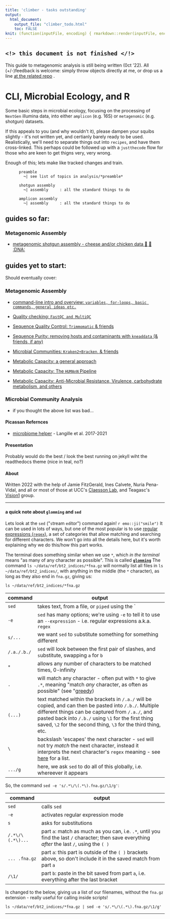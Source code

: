```yaml
---
title: 'climber - tasks outstanding'
output:
  html_document:
    output_file: "climber_todo.html"
    toc: FALSE
knit: (function(inputFile, encoding) { rmarkdown::render(inputFile, encoding=encoding, output_file='../documents/climber_todo.html') })
---
```


## `<!> this document is not finished </!>`

This guide to metagenomic analysis is still being written (0ct '22). 
All (+/-)feedback is welcome: simply throw objects directly at me, or drop us a line [at the related repo](https://github.com/handibles/climber/issues) .


#  CLI, Microbial Ecology, and R

Some basic steps in microbial ecology, focusing on the processing of `NextGen` illumina data, into either `amplicon` (e.g. 16S) or `metagenomic` (e.g. shotgun) datasets. 

If this appeals to you (and why wouldn't it), please dampen your squibs slightly - it's not written yet, and certianly barely ready to be used. Realistically, we'll need to separate things out into `recipes`, and have them cross-linked. This perhaps could be followed up with a `justthecode` flow for those who are keen to get thigns very, very wrong.

Enough of this; lets make like tracked changes and train.

```
      preamble
        ¬| see list of topics in analysis/*preamble*

      shotgun assembly
        ¬| assembly     : all the standard things to do

      amplicon assembly
        ¬| assembly     : all the standard things to do

```


## guides so far:

### Metagenomic Assembly

  * <a href="analysis/shotgun_assembly.html">metagenomic shotgun assembly - cheese and/or chicken data :chicken: :cheese: :DNA: </a>


## guides yet to start:

Should eventually cover:

### Metagenomic Assembly

  * <a href="">command-line intro and overview: `variables, for-loops, basic commands, general ideas etc.`</a>
  
  * <a href="">Quality checking: `FastQC and MultiQC`</a>
  * <a href="">Sequence Quality Control: `Trimmomatic` & friends</a>
  * <a href="">Sequence Purity: removing hosts and contaminants with `kneaddata` (& friends, if any)</a>
  
  * <a href="">Microbial Communities: `Kraken2+Bracken`, & friends</a>
  
  * <a href="">Metabolic Capacity: a general approach</a>
  * <a href="">Metabolic Capacity: The `HUMAnN` Pipeline</a>
  * <a href="">Metabolic Capacity: Anti-Microbial Resistance, Virulence, carbohydrate metabolism, and others</a>


### Microbial Community Analysis

  * if you thought the above list was bad...
  

#### Picassan Refernces

  * [microbiome helper](https://github.com/LangilleLab/microbiome_helper/wiki/Metagenomics-Tutorial-(Humann2)) - Langille et al. 2017-2021

  
#### Presentation

Probably would do the best / look the best running on jekyll wiht the readthedocs theme (nice in teal, no?)
  
  
#### About

Written 2022 with the help of Jamie FitzGerald, Ines Calvete, Nuria Pena-Vidal, and all or most of those at UCC's [Claesson Lab](http://github.com/ClaessonLabUCC), and Teagasc's [Vision1](https://www.teagasc.ie/news--events/daily/other/teagascs-vision-1-lab-wins-at-the-irish-laboratory-awards.php) group.

---


#### a quick note about `glomming` and `sed`

Lets look at the `sed` ("`s`tream `ed`itor") command again! `r emo::ji("smile")` It can be used in lots of ways, but one of the most popular is to use [regular expressions (`regex`)](https://robinwinslow.uk/regex), a set of categories that allow matching and searching for different characters. We won't go into all the details here, but it's worth explaining why we do this/how this part works. 

The terminal does something similar when we use `*`, which _in the terminal_ means "as many of any character as possible". This is called [**`glomming`**](https://linuxhint.com/bash_globbing_tutorial/) The command `ls ~/data/ref/bt2_indices/*fna.gz` will normally list all files in `ls ~/data/ref/bt2_indices/`, with anything in the middle (the `*` character), as long as they also end in `fna.gz`, giving us:

```{bash, eval=TRUE}
ls ~/data/ref/bt2_indices/*fna.gz
```



command | output
-- | -----------
`sed` | takes text, from a file, or `piped` using the `|` command, and changes it
`-e` | `sed` has many options; we're using `-e` to tell it to use an `--expression` - i.e. regular expressions a.k.a. `regex`
`s/...` | we want `sed` to `s`ubstitute something for something different
`/.a./.b./` | `sed` will look between the first pair of slashes, and `s`ubstitute, swapping `a` for `b`
 `*` | allows any number of characters to be matched times, 0-infinity 
 `.` | will match any character - often put with `*` to give `.*`, meaning "match _any_ character, as often as possible" (see "[greedy]("https://en.wikipedia.org/wiki/Greedy_algorithm"))  
 `(...)` | text matched within the brackets in `/.a./` will be copied, and can then be pasted into `/.b./`. Multiple different things can be captured from `/.a./`, and pasted back into `/.b./` using `\1` for the first thing saved, `\2` for the second thing, `\3` for the third thing, etc.
 `\` | backslash 'escapes' the next character - `sed` will not try _match_ the next character, instead it interprets the next character's `regex` meaning - see [here](https://en.wikipedia.org/wiki/Regular_expression#POSIX_basic_and_extended) for a list.
`.../g` | here, we ask `sed` to do all of this `g`lobally, i.e. whereever it appears

So, the command `sed -e 's/.*\/\(.*\).fna.gz/\1/g'`:

command | output
-- | -----------
`sed` | calls `sed`
`-e` | activates regular expression mode
`s` | asks for substitutions
`/.*\/\(.*\)...` | part `a`: match as much as you can, i.e. `.*`, until you find the last `/` character; then save everything _after_ the last `/`, using the `( )`
`... .fna.gz` |  part `a`: this part is outside of the `( )` brackets above, so don't include it in the saved match from part `a`
`/\1/` | part `b`: paste in the bit saved from part `a`, i.e. everything after the last bracket

Is changed to the below, giving us a list of our filenames, without the `fna.gz` extension - really useful for calling inside scripts!

```{bash, eval=TRUE}
ls ~/data/ref/bt2_indices/*fna.gz | sed -e 's/.*\/\(.*\).fna.gz/\1/g'
```

---


<!-- To do this, we'll use another `for-loop`, which loops through the reference genomes we have, and builds an index for each one. It might be easier (to read, to look at, to type, etc.) if you rename your genomes to something simple, like `chicken.fna.gz` etc., but we won't take that step here. -->

<!-- # cow.853MB.fna.gz; 28m, 15GB rRAM, 9 threads, -->
<!-- time bowtie2-build --t 9 \ -->
<!--   ~/data/ref/bt2_indices/GCA_021234555.1_ARS-LIC_NZ_Jersey_genomic.fna.gz \ -->
<!--   ~/data/ref/bt2_indices/jersey_ARS-LIC.bt2 > \ -->
<!--   ~/data/ref/bt2_indices/jersey_ARS-LIC.bt2.buildlog -->

